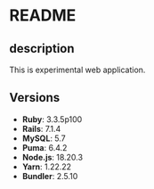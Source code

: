 # README
## description

This is experimental web application.

## Versions

- **Ruby**: 3.3.5p100
- **Rails**: 7.1.4
- **MySQL**: 5.7
- **Puma**: 6.4.2
- **Node.js**: 18.20.3
- **Yarn**: 1.22.22
- **Bundler**: 2.5.10
